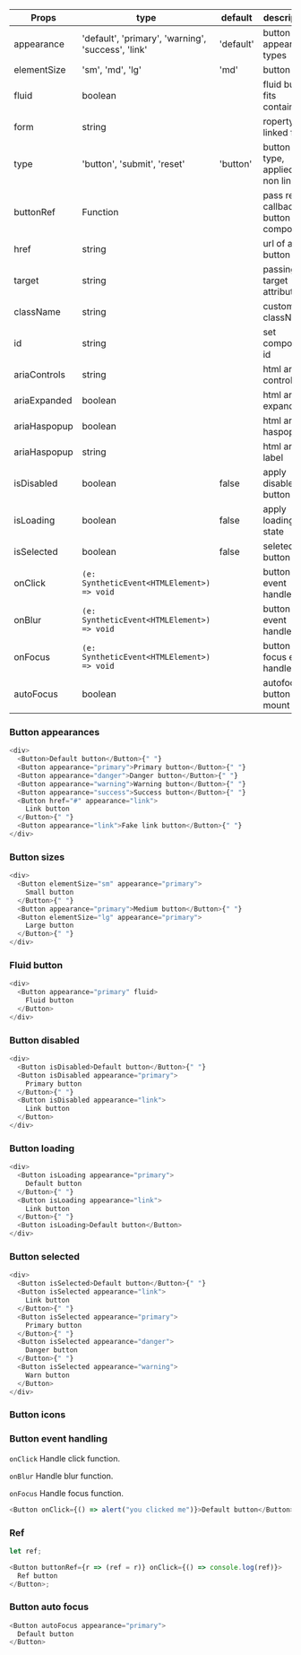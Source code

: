 | Props        | type                                               | default   | description                           |
| ------------ | -------------------------------------------------- | --------- | ------------------------------------- |
| appearance   | 'default', 'primary', 'warning', 'success', 'link' | 'default' | button appearance types               |
| elementSize  | 'sm', 'md', 'lg'                                   | 'md'      | button size                           |
| fluid        | boolean                                            |           | fluid button fits container           |
| form         | string                                             |           | roperty of a linked form              |
| type         | 'button', 'submit', 'reset'                        | 'button'  | button type, applied for non link tag |
| buttonRef    | Function                                           |           | pass ref callback to button component |
| href         | string                                             |           | url of a tag button                   |
| target       | string                                             |           | passing target attribute              |
| className    | string                                             |           | custom className                      |
| id           | string                                             |           | set component id                      |
| ariaControls | string                                             |           | html aria-controls                    |
| ariaExpanded | boolean                                            |           | html aria-expanded                    |
| ariaHaspopup | boolean                                            |           | html aria-haspopup                    |
| ariaHaspopup | string                                             |           | html aria-label                       |
| isDisabled   | boolean                                            | false     | apply disabled button                 |
| isLoading    | boolean                                            | false     | apply loading state                   |
| isSelected   | boolean                                            | false     | seleted button                        |
| onClick      | `(e: SyntheticEvent<HTMLElement>) => void`         |           | button click event handler            |
| onBlur       | `(e: SyntheticEvent<HTMLElement>) => void`         |           | button blur event handler             |
| onFocus      | `(e: SyntheticEvent<HTMLElement>) => void`         |           | button focus event handler            |
| autoFocus    | boolean                                            |           | autofocus button on mount             |

### Button appearances

```js
<div>
  <Button>Default button</Button>{" "}
  <Button appearance="primary">Primary button</Button>{" "}
  <Button appearance="danger">Danger button</Button>{" "}
  <Button appearance="warning">Warning button</Button>{" "}
  <Button appearance="success">Success button</Button>{" "}
  <Button href="#" appearance="link">
    Link button
  </Button>{" "}
  <Button appearance="link">Fake link button</Button>{" "}
</div>
```

### Button sizes

```js
<div>
  <Button elementSize="sm" appearance="primary">
    Small button
  </Button>{" "}
  <Button appearance="primary">Medium button</Button>{" "}
  <Button elementSize="lg" appearance="primary">
    Large button
  </Button>{" "}
</div>
```

### Fluid button

```js
<div>
  <Button appearance="primary" fluid>
    Fluid button
  </Button>
</div>
```

### Button disabled

```js
<div>
  <Button isDisabled>Default button</Button>{" "}
  <Button isDisabled appearance="primary">
    Primary button
  </Button>{" "}
  <Button isDisabled appearance="link">
    Link button
  </Button>
</div>
```

### Button loading

```js
<div>
  <Button isLoading appearance="primary">
    Default button
  </Button>{" "}
  <Button isLoading appearance="link">
    Link button
  </Button>{" "}
  <Button isLoading>Default button</Button>
</div>
```

### Button selected

```js
<div>
  <Button isSelected>Default button</Button>{" "}
  <Button isSelected appearance="link">
    Link button
  </Button>{" "}
  <Button isSelected appearance="primary">
    Primary button
  </Button>{" "}
  <Button isSelected appearance="danger">
    Danger button
  </Button>{" "}
  <Button isSelected appearance="warning">
    Warn button
  </Button>
</div>
```

### Button icons

### Button event handling

`onClick`
Handle click function.

`onBlur`
Handle blur function.

`onFocus`
Handle focus function.

```js
<Button onClick={() => alert("you clicked me")}>Default button</Button>
```

### Ref

```js
let ref;

<Button buttonRef={r => (ref = r)} onClick={() => console.log(ref)}>
  Ref button
</Button>;
```

### Button auto focus

```js
<Button autoFocus appearance="primary">
  Default button
</Button>
```
